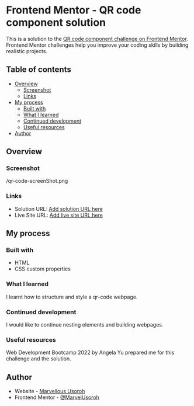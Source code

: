 # Frontend Mentor - QR code component solution

This is a solution to the [QR code component challenge on Frontend Mentor](https://www.frontendmentor.io/challenges/qr-code-component-iux_sIO_H). Frontend Mentor challenges help you improve your coding skills by building realistic projects. 

## Table of contents

- [Overview](#overview)
  - [Screenshot](#screenshot)
  - [Links](#links)
- [My process](#my-process)
  - [Built with](#built-with)
  - [What I learned](#what-i-learned)
  - [Continued development](#continued-development)
  - [Useful resources](#useful-resources)
- [Author](#author)


## Overview

### Screenshot

/qr-code-screenShot.png

### Links

- Solution URL: [Add solution URL here](https://your-solution-url.com)
- Live Site URL: [Add live site URL here](https://your-live-site-url.com)

## My process

### Built with

- HTML
- CSS custom properties

### What I learned

I learnt how to structure and style a qr-code webpage.

### Continued development

I would like to continue nesting elements and building webpages.

### Useful resources

Web Development Bootcamp 2022 by Angela Yu prepared me for this challenge and the solution.

## Author

- Website - [Marvellous Usoroh](https://marvelusoroh.github.io/MySite/)
- Frontend Mentor - [@MarvelUsoroh](https://www.frontendmentor.io/profile/yourusername)
